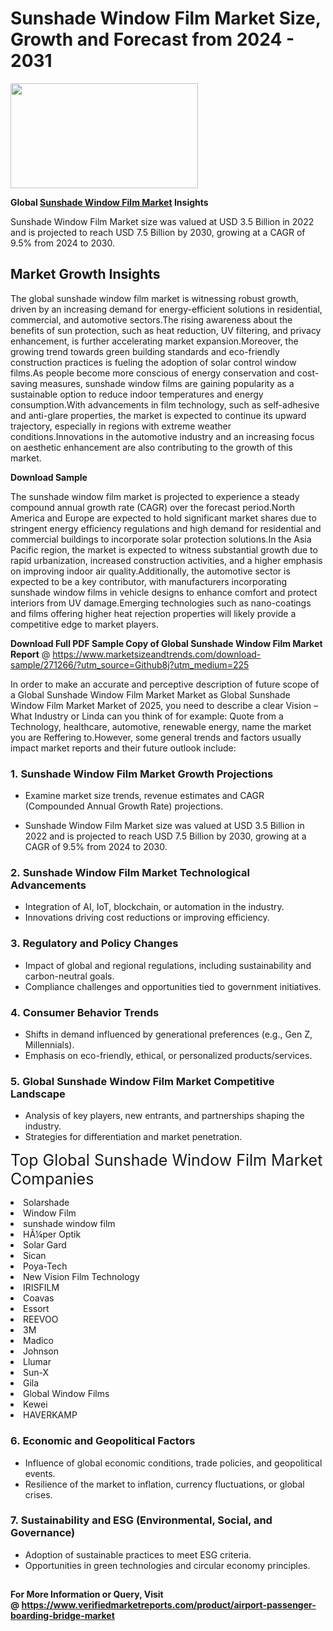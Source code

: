 <H1>Sunshade Window Film Market Size, Growth and Forecast from 2024 - 2031</H1><img class="aligncenter size-medium wp-image-584254" src="https://thirdeyenews.in/wp-content/uploads/2024/09/Global-Market-Research-300x168.jpeg" alt="" width="300" height="168" /><p><strong>Global&nbsp;<a href="https://www.marketsizeandtrends.com/download-sample/271266/?utm_source=Github8j?utm_medium=225">Sunshade Window Film Market</a> Insights</strong></p><p>Sunshade Window Film Market size was valued at USD 3.5 Billion in 2022 and is projected to reach USD 7.5 Billion by 2030, growing at a CAGR of 9.5% from 2024 to 2030.</p><p><h2>Market Growth Insights</h2> <p>The global sunshade window film market is witnessing robust growth, driven by an increasing demand for energy-efficient solutions in residential, commercial, and automotive sectors.The rising awareness about the benefits of sun protection, such as heat reduction, UV filtering, and privacy enhancement, is further accelerating market expansion.Moreover, the growing trend towards green building standards and eco-friendly construction practices is fueling the adoption of solar control window films.As people become more conscious of energy conservation and cost-saving measures, sunshade window films are gaining popularity as a sustainable option to reduce indoor temperatures and energy consumption.With advancements in film technology, such as self-adhesive and anti-glare properties, the market is expected to continue its upward trajectory, especially in regions with extreme weather conditions.Innovations in the automotive industry and an increasing focus on aesthetic enhancement are also contributing to the growth of this market.</p> <p><strong>Download Sample</strong></p> <p>The sunshade window film market is projected to experience a steady compound annual growth rate (CAGR) over the forecast period.North America and Europe are expected to hold significant market shares due to stringent energy efficiency regulations and high demand for residential and commercial buildings to incorporate solar protection solutions.In the Asia Pacific region, the market is expected to witness substantial growth due to rapid urbanization, increased construction activities, and a higher emphasis on improving indoor air quality.Additionally, the automotive sector is expected to be a key contributor, with manufacturers incorporating sunshade window films in vehicle designs to enhance comfort and protect interiors from UV damage.Emerging technologies such as nano-coatings and films offering higher heat rejection properties will likely provide a competitive edge to market players.<p><span class=""><strong>Download Full PDF Sample Copy of Global Sunshade Window Film Market Report</strong> @ <a href="https://www.marketsizeandtrends.com/download-sample/271266/?utm_source=Github8j?utm_medium=225" target="_blank">https://www.marketsizeandtrends.com/download-sample/271266/?utm_source=Github8j?utm_medium=225</a></span></p><p>In order to make an accurate and perceptive description of future scope of a Global&nbsp;Sunshade Window Film Market Market as Global&nbsp;Sunshade Window Film Market Market of 2025, you need to describe a clear Vision &ndash; What Industry or Linda can you think of for example: Quote from a Technology, healthcare, automotive, renewable energy, name the market you are Reffering to.However, some general trends and factors usually impact market reports and their future outlook include:</p><h3>1.&nbsp;<strong>Sunshade Window Film Market Growth Projections</strong></h3><ul><li>Examine market size trends, revenue estimates and CAGR (Compounded Annual Growth Rate) projections.</li><li><p>Sunshade Window Film Market size was valued at USD 3.5 Billion in 2022 and is projected to reach USD 7.5 Billion by 2030, growing at a CAGR of 9.5% from 2024 to 2030.</p></li></ul><h3>2.&nbsp;<strong>Sunshade Window Film Market Technological Advancements</strong></h3><ul><li>Integration of AI, IoT, blockchain, or automation in the industry.</li><li>Innovations driving cost reductions or improving efficiency.</li></ul><h3>3.&nbsp;<strong>Regulatory and Policy Changes</strong></h3><ul><li>Impact of global and regional regulations, including sustainability and carbon-neutral goals.</li><li>Compliance challenges and opportunities tied to government initiatives.</li></ul><h3>4.&nbsp;<strong>Consumer Behavior Trends</strong></h3><ul><li>Shifts in demand influenced by generational preferences (e.g., Gen Z, Millennials).</li><li>Emphasis on eco-friendly, ethical, or personalized products/services.</li></ul><h3>5.&nbsp;<strong>Global Sunshade Window Film Market Competitive Landscape</strong></h3><ul><li>Analysis of key players, new entrants, and partnerships shaping the industry.</li><li>Strategies for differentiation and market penetration.</li></ul><p data-pm-slice="1 1 []"><span style="color: inherit; font-family: inherit; font-size: 25px;">Top Global Sunshade Window Film Market Companies</span></p><div class="" data-test-id=""><p><li>Solarshade</li><li> Window Film</li><li> sunshade window film</li><li> HÃ¼per Optik</li><li> Solar Gard</li><li> Sican</li><li> Poya-Tech</li><li> New Vision Film Technology</li><li> IRISFILM</li><li> Coavas</li><li> Essort</li><li> REEVOO</li><li> 3M</li><li> Madico</li><li> Johnson</li><li> Llumar</li><li> Sun-X</li><li> Gila</li><li> Global Window Films</li><li> Kewei</li><li> HAVERKAMP</li></p></div><h3>6.&nbsp;<strong>Economic and Geopolitical Factors</strong></h3><ul><li>Influence of global economic conditions, trade policies, and geopolitical events.</li><li>Resilience of the market to inflation, currency fluctuations, or global crises.</li></ul><h3>7.&nbsp;<strong>Sustainability and ESG (Environmental, Social, and Governance)</strong></h3><ul><li>Adoption of sustainable practices to meet ESG criteria.</li><li>Opportunities in green technologies and circular economy principles.</li></ul><h2><strong style="font-size: 14px;">For More Information or Query, Visit @&nbsp;</strong><a style="background-color: #ffffff; font-size: 14px;" href="https://www.marketsizeandtrends.com/report/sunshade-window-film-market/" target="_blank">https://www.verifiedmarketreports.com/product/airport-passenger-boarding-bridge-market</a></h2>